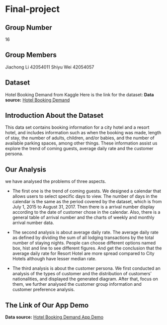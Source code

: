 # Final-project
 
## Group Number
16

## Group Members
Jiachong Li 42054011
Shiyu Wei 42054057

## Dataset
Hotel Booking Demand from Kaggle
Here is the link for the dataset: **Data source:** [Hotel Booking Demand](https://www.kaggle.com/datasets/jessemostipak/hotel-booking-demand)

## Introduction About the Dataset
This data set contains booking information for a city hotel and a resort hotel, and includes information such as when the booking was made, length of stay, the number of adults, children, and/or babies, and the number of available parking spaces, among other things. These information assist us explore the trend of coming guests, average daily rate and the customer persona.

## Our Analysis
we have analysed the problems of three aspects.
- The first one is the trend of coming guests. We designed a calendar that allows users to select specific days to view. The number of days in the calendar is the same as the period covered by the dataset, which is from July 1, 2015 to August 31, 2017. Then there is a arrival number display according to the date of customer chose in the calendar. Also, there is a general table of arrival number and the charts of weekly and monthly arrival number data.

- The second analysis is about average daily rate. The average daily rate as defined by dividing the sum of all lodging transactions by the total number of staying nights. People can choose different options named box, hist and line to see different figures. And get the conclusion that the average daily rate for Resort Hotel are more spread compared to City Hotels although have lesser median rate.

- The third analysis is about the customer persona. We first conducted an analysis of the types of customer and the distribution of customers’ nationalities, and displayed the generated diagram. After that, focus on them, we further analysed the customer group information and customer preference analysis.

## The Link of Our App Demo
 **Data source:** [Hotel Booking Demand App Demo](https://yizhilaohu-final-project-hotel-lsv4rf.streamlitapp.com/)


